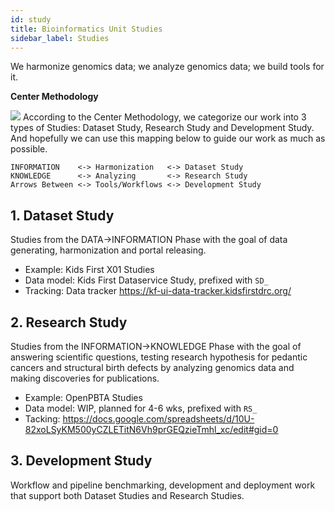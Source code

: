 ```yaml
---
id: study
title: Bioinformatics Unit Studies
sidebar_label: Studies
---
```


We harmonize genomics data; we analyze genomics data; we build tools for it. 

**Center Methodology**

![](./doc/d3b-methodology.png)
According to the Center Methodology, we categorize our work into 3 types of Studies: Dataset Study, Research Study and Development Study. And hopefully we can use this mapping below to guide our work as much as possible. 
```
INFORMATION    <-> Harmonization   <-> Dataset Study
KNOWLEDGE      <-> Analyzing       <-> Research Study
Arrows Between <-> Tools/Workflows <-> Development Study
```

## 1. Dataset Study
Studies from the DATA->INFORMATION Phase with the goal of data generating, harmonization and portal releasing. 

- Example: Kids First X01 Studies
- Data model: Kids First Dataservice Study, prefixed with `SD_`
- Tracking: Data tracker https://kf-ui-data-tracker.kidsfirstdrc.org/

## 2. Research Study
Studies from the INFORMATION->KNOWLEDGE Phase with the goal of answering scientific questions, testing research hypothesis for pedantic cancers and structural birth defects by analyzing genomics data and making discoveries for publications.

- Example: OpenPBTA Studies
- Data model: WIP, planned for 4-6 wks, prefixed with `RS_`
- Tacking: https://docs.google.com/spreadsheets/d/10U-82xoLSyKM500yCZLETitN6Vh9prGEQzieTmhl_xc/edit#gid=0

## 3. Development Study
Workflow and pipeline benchmarking, development and deployment work that support both Dataset Studies and Research Studies.
